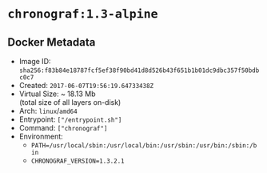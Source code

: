 # `chronograf:1.3-alpine`

## Docker Metadata

- Image ID: `sha256:f83b84e18787fcf5ef38f90bd41d8d526b43f651b1b01dc9dbc357f50bdbc0c7`
- Created: `2017-06-07T19:56:19.64733438Z`
- Virtual Size: ~ 18.13 Mb  
  (total size of all layers on-disk)
- Arch: `linux`/`amd64`
- Entrypoint: `["/entrypoint.sh"]`
- Command: `["chronograf"]`
- Environment:
  - `PATH=/usr/local/sbin:/usr/local/bin:/usr/sbin:/usr/bin:/sbin:/bin`
  - `CHRONOGRAF_VERSION=1.3.2.1`
